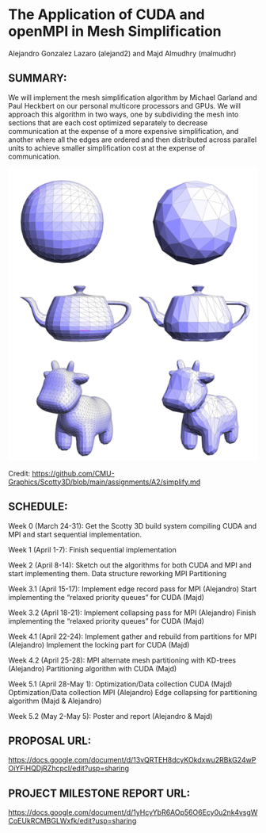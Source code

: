 # The Application of CUDA and openMPI in Mesh Simplification 
Alejandro Gonzalez Lazaro (alejand2) and Majd Almudhry (malmudhr)


## SUMMARY:

We will implement the mesh simplification algorithm by Michael Garland and Paul Heckbert on our personal multicore processors and GPUs. We will approach this algorithm in two ways, one by subdividing the mesh into sections that are each cost optimized separately to decrease communication at the expense of a more expensive simplification, and another where all the edges are ordered and then distributed across parallel units to achieve smaller simplification cost at the expense of communication.

![Meshes](/docs/assets/meshessimple.png)

Credit: https://github.com/CMU-Graphics/Scotty3D/blob/main/assignments/A2/simplify.md

## SCHEDULE:
Week 0 (March 24-31):
Get the Scotty 3D build system compiling CUDA and MPI and start sequential implementation.

Week 1 (April 1-7):
Finish sequential implementation 

Week 2 (April 8-14):
Sketch out the algorithms for both CUDA and MPI and start implementing them.
Data structure reworking 
MPI Partitioning

Week 3.1 (April 15-17):
Implement edge record pass for MPI  (Alejandro)
Start implementing the “relaxed priority queues” for CUDA (Majd) 

Week 3.2 (April 18-21):
Implement collapsing pass for MPI (Alejandro)
Finish implementing the “relaxed priority queues” for CUDA (Majd) 

Week 4.1 (April 22-24):
Implement gather and rebuild from partitions for MPI (Alejandro)
Implement the locking part for CUDA (Majd)

Week 4.2 (April 25-28):
MPI alternate mesh partitioning with KD-trees (Alejandro)
Partitioning algorithm with CUDA (Majd)

Week 5.1 (April 28-May 1):
Optimization/Data collection CUDA  (Majd)
Optimization/Data collection MPI (Alejandro)
Edge collapsing for partitioning algorithm  (Majd & Alejandro)

Week 5.2 (May 2-May 5):
Poster and report  (Alejandro & Majd)

## PROPOSAL URL:
https://docs.google.com/document/d/13vQRTEH8dcyKOkdxwu2RBkG24wPOiYFiHQDjRZhcpcI/edit?usp=sharing

## PROJECT MILESTONE REPORT URL:
https://docs.google.com/document/d/1yHcyYbR6AOp56O6Ecy0u2nk4vsgWCoEUkRCMBGLWxfk/edit?usp=sharing

